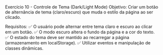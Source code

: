 Exercício 10 - Controle de Tema (Dark/Light Mode)
Objetivo: Criar um botão de alternância de tema (claro/escuro) que muda o estilo da página ao ser clicado.

Requisitos:
✅ O usuário pode alternar entre tema claro e escuro ao clicar em um botão.
✅ O modo escuro altera o fundo da página e a cor do texto.
✅ O estado do tema deve ser mantido ao recarregar a página (armazenamento em localStorage).
✅ Utilizar eventos e manipulação de classes dinâmicas.